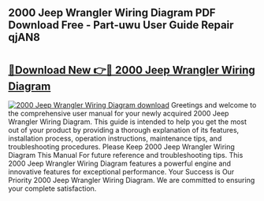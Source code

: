 ## 2000 Jeep Wrangler Wiring Diagram PDF Download Free - Part-uwu User Guide Repair qjAN8

# <h2><a href="http://dfo8ff.blite.top/?on=2000+Jeep+Wrangler+Wiring+Diagram">🔗Download New 👉🔴 2000 Jeep Wrangler Wiring Diagram</a></h2>

[![2000 Jeep Wrangler Wiring Diagram download](https://i.imgur.com/lujVjoI.png)](http://dfo8ff.blite.top/?on=2000+Jeep+Wrangler+Wiring+Diagram)
Greetings and welcome to the comprehensive user manual for your newly acquired 2000 Jeep Wrangler Wiring Diagram. This guide is intended to help you get the most out of your product by providing a thorough explanation of its features, installation process, operation instructions, maintenance tips, and troubleshooting procedures. Please Keep 2000 Jeep Wrangler Wiring Diagram This Manual For future reference and troubleshooting tips. This 2000 Jeep Wrangler Wiring Diagram features a powerful engine and innovative features for exceptional performance. Your Success is Our Priority 2000 Jeep Wrangler Wiring Diagram. We are committed to ensuring your complete satisfaction.
